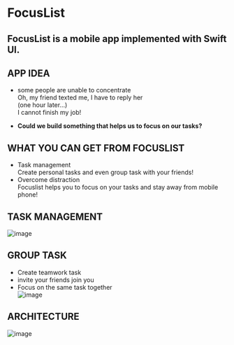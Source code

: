 # FocusList

## FocusList is a mobile app implemented with Swift UI.

## APP IDEA

* some people are unable to concentrate \
Oh, my friend texted me, I have to reply her \
(one hour later...) \
I cannot finish my job!

* **Could we build something that helps us to focus on our tasks?**

## WHAT YOU CAN GET FROM FOCUSLIST

* Task management \
Create personal tasks and even group task with your friends!
* Overcome distraction \
Focuslist helps you to focus on your tasks and stay away from mobile phone!


## TASK MANAGEMENT
![image](https://user-images.githubusercontent.com/38347747/116410800-67044c00-a835-11eb-9799-dfabb6ace2f2.png)

## GROUP TASK
* Create teamwork task
* invite your friends join you 
* Focus on the same task together
\
![image](https://user-images.githubusercontent.com/38347747/116411133-b5194f80-a835-11eb-86f4-002363e84154.png)

## ARCHITECTURE
![image](https://user-images.githubusercontent.com/38347747/116411539-1a6d4080-a836-11eb-9520-627d061d3265.png)


